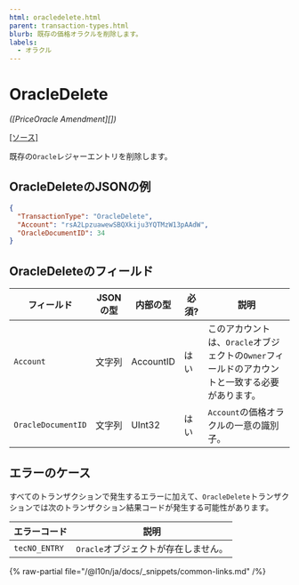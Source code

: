 ```yaml
---
html: oracledelete.html 
parent: transaction-types.html
blurb: 既存の価格オラクルを削除します。
labels:
  - オラクル
---
```

# OracleDelete
_([PriceOracle Amendment][])_

[[ソース]](https://github.com/XRPLF/rippled/blob/master/src/xrpld/app/tx/detail/DeleteOracle.cpp "ソース")

既存の`Oracle`レジャーエントリを削除します。


## OracleDeleteのJSONの例

```json
{
  "TransactionType": "OracleDelete",
  "Account": "rsA2LpzuawewSBQXkiju3YQTMzW13pAAdW",
  "OracleDocumentID": 34
}
```


## OracleDeleteのフィールド

| フィールド         | JSONの型  | 内部の型      | 必須?     | 説明 |
|--------------------|-----------|---------------|-----------|-------------|
| `Account`          | 文字列    | AccountID     | はい      | このアカウントは、`Oracle`オブジェクトの`Owner`フィールドのアカウントと一致する必要があります。 |
| `OracleDocumentID` | 文字列    | UInt32        | はい      | `Account`の価格オラクルの一意の識別子。 |


## エラーのケース

すべてのトランザクションで発生するエラーに加えて、`OracleDelete`トランザクションでは次のトランザクション結果コードが発生する可能性があります。

| エラーコード  | 説明        |
|---------------|-------------|
| `tecNO_ENTRY` | `Oracle`オブジェクトが存在しません。 |

{% raw-partial file="/@l10n/ja/docs/_snippets/common-links.md" /%}
